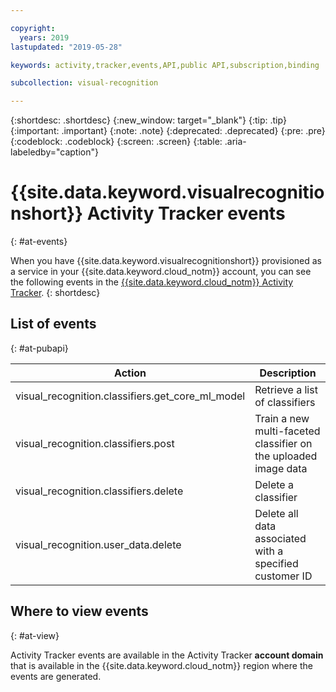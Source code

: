 ```yaml
---

copyright:
  years: 2019
lastupdated: "2019-05-28"

keywords: activity,tracker,events,API,public API,subscription,binding

subcollection: visual-recognition

---
```


{:shortdesc: .shortdesc}
{:new_window: target="_blank"}
{:tip: .tip}
{:important: .important}
{:note: .note}
{:deprecated: .deprecated}
{:pre: .pre}
{:codeblock: .codeblock}
{:screen: .screen}
{:table: .aria-labeledby="caption"}

# {{site.data.keyword.visualrecognitionshort}} Activity Tracker events
{: #at-events}

When you have {{site.data.keyword.visualrecognitionshort}} provisioned as a service in your {{site.data.keyword.cloud_notm}} account, you can see the following events in the [{{site.data.keyword.cloud_notm}} Activity Tracker](/docs/services/cloud-activity-tracker?topic=cloud-activity-tracker-activity_tracker_ov).
{: shortdesc}

## List of events
{: #at-pubapi}

| Action | Description |
| -- | -- |
| visual_recognition.classifiers.get_core_ml_model | Retrieve a list of classifiers |
| visual_recognition.classifiers.post | Train a new multi-faceted classifier on the uploaded image data |
| visual_recognition.classifiers.delete | Delete a classifier |
| visual_recognition.user_data.delete | Delete all data associated with a specified customer ID |

## Where to view events
{: #at-view}

Activity Tracker events are available in the Activity Tracker **account domain** that is available in the {{site.data.keyword.cloud_notm}} region where the events are generated.
